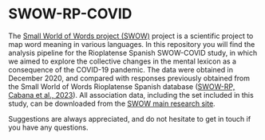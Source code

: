 # SWOW-RP-COVID

The [Small World of Words project (SWOW)](https://smallworldofwords.org/project/) project is a scientific project to map word meaning in various languages. In this repository you will find the analysis pipeline for the Rioplatense Spanish SWOW-COVID study, in which we aimed to explore the collective changes in the mental lexicon as a consequence of the COVID-19 pandemic. The data were obtained in December 2020, and compared with responses previously obtained from the Small World of Words Rioplatense Spanish database ([SWOW-RP, Cabana et al., 2023](https://link.springer.com/article/10.3758/s13428-023-02070-z)). All association data, including the set included in this study, can be downloaded from the [SWOW main research site](https://smallworldofwords.org/es/project/research).

Suggestions are always appreciated, and do not hesitate to get in touch if you have any questions.
